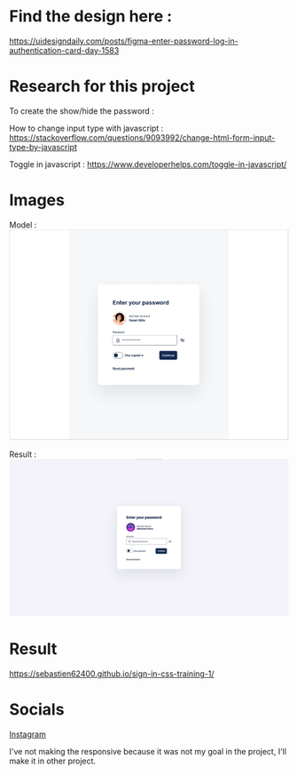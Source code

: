 # Find the design here :

https://uidesigndaily.com/posts/figma-enter-password-log-in-authentication-card-day-1583


# Research for this project

To create the show/hide the password :

How to change input type with javascript : https://stackoverflow.com/questions/9093992/change-html-form-input-type-by-javascript

Toggle in javascript : https://www.developerhelps.com/toggle-in-javascript/


# Images

Model :
![alt text](./image/maquette.jpg)

Result :
![alt text](./image/resultat-final.jpg)


# Result

https://sebastien62400.github.io/sign-in-css-training-1/

# Socials

[Instagram](https://www.instagram.com/sebastien010703/?hl=fr)

I've not making the responsive because it was not my goal in the project, I'll make it in other project.

